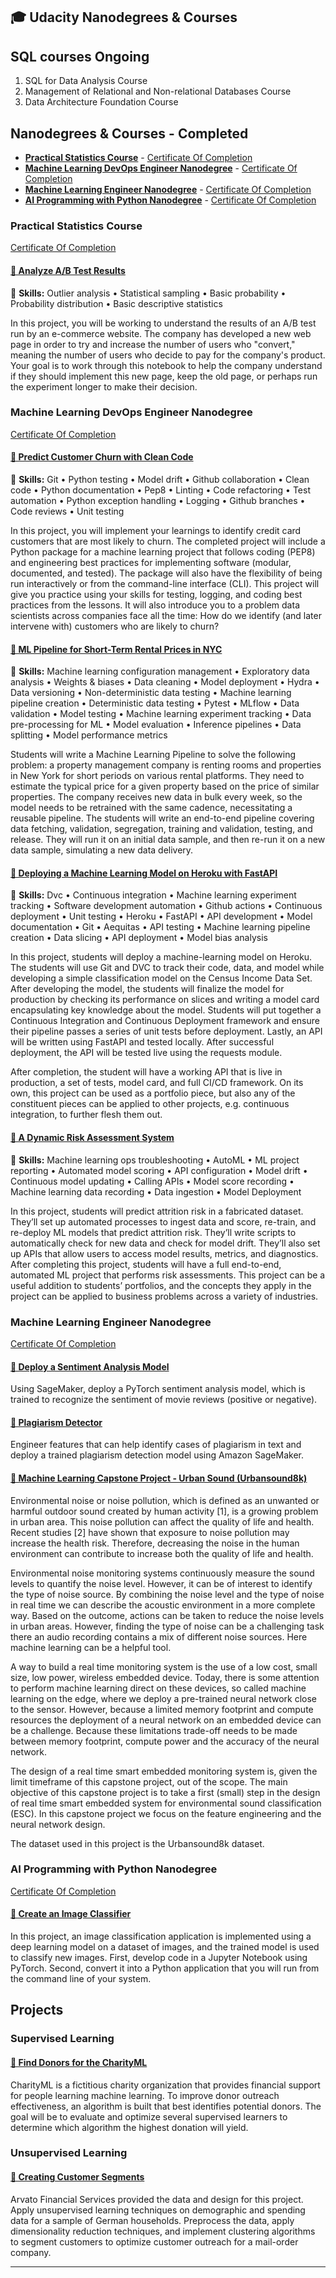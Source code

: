 ## 🎓 Udacity Nanodegrees & Courses

## SQL courses Ongoing 

1. SQL for Data Analysis Course
2. Management of Relational and Non-relational Databases Course
3. Data Architecture Foundation Course

## Nanodegrees & Courses - Completed

- **[Practical Statistics Course](https://github.com/JrVerbiest/Udacity-Projects#practical-statistics-course)** - [Certificate Of Completion](https://graduation.udacity.com/confirm/e/3cc99f4c-eb24-11ed-b8bc-0719af86f51f)
- **[Machine Learning DevOps Engineer Nanodegree](https://github.com/JrVerbiest/Udacity-Projects#machine-learning-devops-engineer-nanodegree)** - [Certificate Of Completion](https://jrverbiest.eu/docs/Certificate%20Machine%20Learning%20DevOps%20Engineer.pdf)
- **[Machine Learning Engineer Nanodegree](https://github.com/JrVerbiest/Udacity-Projects#machine-learning-engineer-nanodegree)** - [Certificate Of Completion](http://jrverbiest.eu/docs/Certificate%20Machine%20Learning%20Engineer%20Nanodegree.pdf)
- **[AI Programming with Python Nanodegree](https://github.com/JrVerbiest/Udacity-Projects#ai-programming-with-python-nanodegree)** - [Certificate Of Completion](http://www.jrverbiest.eu/docs/Certificate%20AI%20Programming%20with%20Python%20Nanodegree.pdf)

### Practical Statistics Course
[Certificate Of Completion](https://graduation.udacity.com/confirm/e/3cc99f4c-eb24-11ed-b8bc-0719af86f51f)

#### [🔗 Analyze A/B Test Results](https://github.com/JrVerbiest/Udacity-Practical-Statistics-for-Data-Science)

🔨 **Skills:** Outlier analysis • Statistical sampling • Basic probability • Probability distribution • Basic descriptive statistics

In this project, you will be working to understand the results of an A/B test run by an e-commerce website. The company has developed a new web page in order to try and increase the number of users who "convert," meaning the number of users who decide to pay for the company's product. Your goal is to work through this notebook to help the company understand if they should implement this new page, keep the old page, or perhaps run the experiment longer to make their decision.

### Machine Learning DevOps Engineer Nanodegree
[Certificate Of Completion](https://jrverbiest.eu/docs/Certificate%20Machine%20Learning%20DevOps%20Engineer.pdf)

#### [🔗 Predict Customer Churn with Clean Code](https://github.com/JrVerbiest/Udacity_Machine_Learning_DevOps_Engineer_Nanodegree/tree/main/Predict%20Customer%20Churn%20with%20Clean%20Code)

🔨 **Skills:** Git • Python testing • Model drift • Github collaboration • Clean code • Python documentation • Pep8 • Linting • Code refactoring • Test automation • Python exception handling • Logging • Github branches • Code reviews • Unit testing

In this project, you will implement your learnings to identify credit card customers that are most likely to churn. The completed project will include a Python package for a machine learning project that follows coding (PEP8) and engineering best practices for implementing software (modular, documented, and tested). The package will also have the flexibility of being run interactively or from the command-line interface (CLI). This project will give you practice using your skills for testing, logging, and coding best practices from the lessons. It will also introduce you to a problem data scientists across companies face all the time: How do we identify (and later intervene with) customers who are likely to churn?

#### [🔗 ML Pipeline for Short-Term Rental Prices in NYC](https://github.com/JrVerbiest/Udacity_ML_Pipeline_Short_term_Rental_Prices_NYC)

🔨 **Skills:** Machine learning configuration management • Exploratory data analysis • Weights & biases • Data cleaning • Model deployment • Hydra • Data versioning • Non-deterministic data testing • Machine learning pipeline creation • Deterministic data testing • Pytest • MLflow • Data validation • Model testing • Machine learning experiment tracking • Data pre-processing for ML • Model evaluation • Inference pipelines • Data splitting • Model performance metrics

Students will write a Machine Learning Pipeline to solve the following problem: a property management company is renting rooms and properties in New York for short periods on various rental platforms. They need to estimate the typical price for a given property based on the price of similar properties. The company receives new data in bulk every week, so the model needs to be retrained with the same cadence, necessitating a reusable pipeline. The students will write an end-to-end pipeline covering data fetching, validation, segregation, training and validation, testing, and release. They will run it on an initial data sample, and then re-run it on a new data sample, simulating a new data delivery.

#### [🔗 Deploying a Machine Learning Model on Heroku with FastAPI](https://github.com/JrVerbiest/Udacity_Deploying_ML_Model_Heroku_FastAPI)

🔨 **Skills:** Dvc • Continuous integration • Machine learning experiment tracking • Software development automation • Github actions • Continuous deployment • Unit testing • Heroku • FastAPI • API development • Model documentation • Git • Aequitas • API testing • Machine learning pipeline creation • Data slicing • API deployment • Model bias analysis

In this project, students will deploy a machine-learning model on Heroku. The students will use Git and DVC to track their code, data, and model while developing a simple classification model on the Census Income Data Set. After developing the model, the students will finalize the model for production by checking its performance on slices and writing a model card encapsulating key knowledge about the model. Students will put together a Continuous Integration and Continuous Deployment framework and ensure their pipeline passes a series of unit tests before deployment. Lastly, an API will be written using FastAPI and tested locally. After successful deployment, the API will be tested live using the requests module.

After completion, the student will have a working API that is live in production, a set of tests, model card, and full CI/CD framework. On its own, this project can be used as a portfolio piece, but also any of the constituent pieces can be applied to other projects, e.g. continuous integration, to further flesh them out.

#### [🔗 A Dynamic Risk Assessment System](https://github.com/JrVerbiest/Udacity_Machine_Learning_DevOps_Engineer_Nanodegree/tree/main/Dynamic%20risk%20assessment%20system)

🔨 **Skills:** Machine learning ops troubleshooting • AutoML • ML project reporting • Automated model scoring • API configuration • Model drift • Continuous model updating • Calling APIs • Model score recording • Machine learning data recording • Data ingestion • Model Deployment

In this project, students will predict attrition risk in a fabricated dataset. They’ll set up automated processes to ingest data and score, re-train, and re-deploy ML models that predict attrition risk. They’ll write scripts to automatically check for new data and check for model drift. They’ll also set up APIs that allow users to access model results, metrics, and diagnostics. After completing this project, students will have a full end-to-end, automated ML project that performs risk assessments. This project can be a useful addition to students’ portfolios, and the concepts they apply in the project can be applied to business problems across a variety of industries.

### Machine Learning Engineer Nanodegree

[Certificate Of Completion](http://jrverbiest.eu/docs/Certificate%20Machine%20Learning%20Engineer%20Nanodegree.pdf)

#### [🔗 Deploy a Sentiment Analysis Model](https://github.com/JrVerbiest/Udacity_Machine_Learning_Engineer_Nanodegree/tree/master/Deployment%20Project%20Sentiment%20Analysis)

Using SageMaker, deploy a PyTorch sentiment analysis model, which is trained to recognize the sentiment of movie reviews (positive or negative).

#### [🔗 Plagiarism Detector](https://github.com/JrVerbiest/Udacity_Machine_Learning_Engineer_Nanodegree/tree/master/Plagiarism%20Detection)

Engineer features that can help identify cases of plagiarism in text and deploy a trained plagiarism detection model using Amazon SageMaker.

#### [🔗 Machine Learning Capstone Project - Urban Sound (Urbansound8k)](https://github.com/JrVerbiest/Udacity_Machine_Learning_Engineer_Nanodegree/tree/master/Capstone%20Project)

Environmental noise or noise pollution, which is defined as an unwanted or harmful outdoor sound created by human activity [1], is a growing problem in urban area. This noise pollution can affect the quality of life and health. Recent studies [2] have shown that exposure to noise pollution may increase the health risk. Therefore, decreasing the noise in the human environment can contribute to increase both the quality of life and health.

Environmental noise monitoring systems continuously measure the sound levels to quantify the noise level. However, it can be of interest to identify the type of noise source. By combining the noise level and the type of noise in real time we can describe the acoustic environment in a more complete way. Based on the outcome, actions can be taken to reduce the noise levels in urban areas. However, finding the type of noise can be a challenging task there an audio recording contains a mix of different noise sources. Here machine learning can be a helpful tool.

A way to build a real time monitoring system is the use of a low cost, small size, low power, wireless embedded device. Today, there is some attention to perform machine learning direct on these devices, so called machine learning on the edge, where we deploy a pre-trained neural network close to the sensor. However, because a limited memory footprint and compute resources the deployment of a neural network on an embedded device can be a challenge. Because these limitations trade-off needs to be made between memory footprint, compute power and the accuracy of the neural network.

The design of a real time smart embedded monitoring system is, given the limit timeframe of this capstone project, out of the scope. The main objective of this capstone project is to take a first (small) step in the design of real time smart embedded system for environmental sound classification (ESC). In this capstone project we focus on the feature engineering and the neural network design.

The dataset used in this project is the Urbansound8k dataset.

### AI Programming with Python Nanodegree

[Certificate Of Completion](http://www.jrverbiest.eu/docs/Certificate%20AI%20Programming%20with%20Python%20Nanodegree.pdf)

#### [🔗 Create an Image Classifier](https://github.com/JrVerbiest/Udacity_AI_Programming_with_Python_Nanodegree)

In this project, an image classification application is implemented using a deep learning model on a dataset of images, and the trained model is used to classify new images. First, develop code in a Jupyter Notebook using PyTorch. Second, convert it into a Python application that you will run from the command line of your system.

## Projects

### Supervised Learning

#### [🔗 Find Donors for the CharityML](https://github.com/JrVerbiest/Udacity_Data_Scientist_Nanodegree/tree/master/Project_Finding_Donors_for_CharityML)

CharityML is a fictitious charity organization that provides financial support for people learning machine learning. To improve donor outreach effectiveness, an algorithm is built that best identifies potential donors. The goal will be to evaluate and optimize several supervised learners to determine which algorithm the highest donation will yield.

### Unsupervised Learning

#### [🔗 Creating Customer Segments](https://github.com/JrVerbiest/Udacity_Data_Scientist_Nanodegree/tree/master/Project_Identify_Customer_Segments)

Arvato Financial Services provided the data and design for this project. Apply unsupervised learning techniques on demographic and spending data for a sample of German households. Preprocess the data, apply dimensionality reduction techniques, and implement clustering algorithms to segment customers to optimize customer outreach for a mail-order company.

---